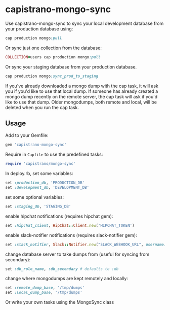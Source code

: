 # capistrano-mongo-sync

Use capistrano-mongo-sync to sync your local development database from
your production database using:

```ruby
cap production mongo:pull
```

Or sync just one collection from the database:

```ruby
COLLECTION=users cap production mongo:pull
```

Or sync your staging database from your production database.

```ruby
cap production mongo:sync_prod_to_staging
```

If you've already downloaded a mongo dump with the
cap task, it will ask you if you'd like to use that local dump.
If someone has already created a mongo dump recently on the remote server,
the cap task will ask if you'd like to use that dump.  Older mongodumps, both
remote and local, will be deleted when you run the cap task.  

## Usage
Add to your Gemfile:

```ruby
gem 'capistrano-mongo-sync'
```

Require in `Capfile` to use the predefined tasks:

```ruby
require 'capistrano/mongo-sync'
```

In deploy.rb, set some variables:

```ruby
set :production_db, 'PRODUCTION_DB'
set :development_db, 'DEVELOPMENT_DB'
```

set some optional variables:
```ruby
set :staging_db, 'STAGING_DB'
```

enable hipchat notifications (requires hipchat gem):
```ruby
set :hipchat_client, HipChat::Client.new('HIPCHAT_TOKEN')
```

enable slack-notifier notifications (requires slack-notifier gem):
```ruby
set :slack_notifier, Slack::Notifier.new("SLACK_WEBHOOK_URL", username: "USERNAME", channel: '#CHANNEL')
```

change database server to take dumps from (useful for syncing from secondary):
```ruby
set :db_role_name, :db_secondary # defaults to :db
```

change where mongodumps are kept remotely and locally:
```ruby
set :remote_dump_base, '/tmp/dumps'
set :local_dump_base, '/tmp/dumps'
```

Or write your own tasks using the MongoSync class
